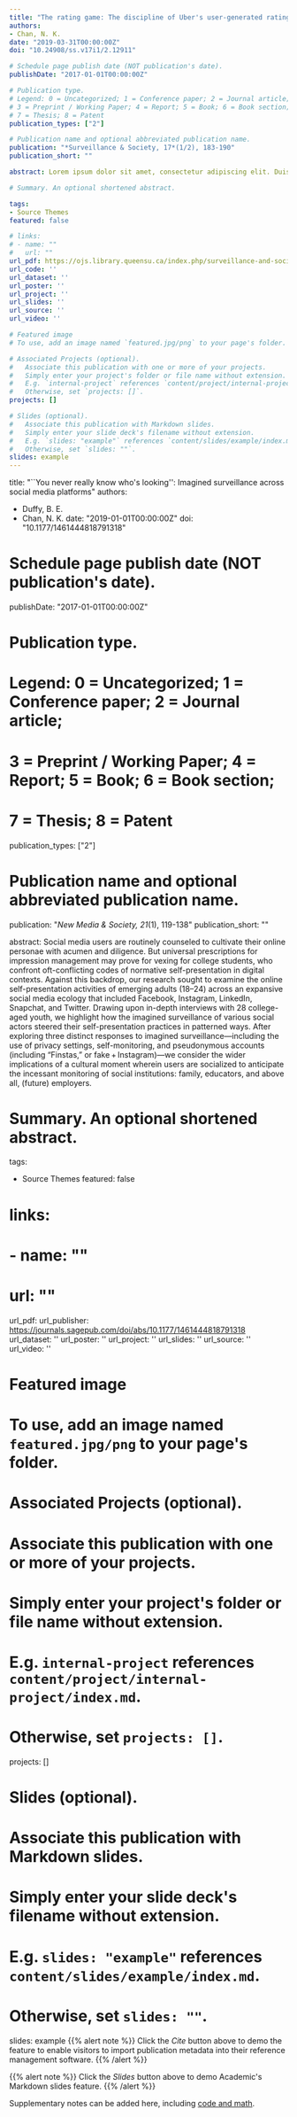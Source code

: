 ```yaml
---
title: "The rating game: The discipline of Uber's user-generated ratings"
authors:
- Chan, N. K.
date: "2019-03-31T00:00:00Z"
doi: "10.24908/ss.v17i1/2.12911"

# Schedule page publish date (NOT publication's date).
publishDate: "2017-01-01T00:00:00Z"

# Publication type.
# Legend: 0 = Uncategorized; 1 = Conference paper; 2 = Journal article;
# 3 = Preprint / Working Paper; 4 = Report; 5 = Book; 6 = Book section;
# 7 = Thesis; 8 = Patent
publication_types: ["2"]

# Publication name and optional abbreviated publication name.
publication: "*Surveillance & Society, 17*(1/2), 183-190"
publication_short: ""

abstract: Lorem ipsum dolor sit amet, consectetur adipiscing elit. Duis posuere tellus ac convallis placerat. Proin tincidunt magna sed ex sollicitudin condimentum. Sed ac faucibus dolor, scelerisque sollicitudin nisi. Cras purus urna, suscipit quis sapien eu, pulvinar tempor diam. Quisque risus orci, mollis id ante sit amet, gravida egestas nisl. Sed ac tempus magna. Proin in dui enim. Donec condimentum, sem id dapibus fringilla, tellus enim condimentum arcu, nec volutpat est felis vel metus. Vestibulum sit amet erat at nulla eleifend gravida.

# Summary. An optional shortened abstract.

tags:
- Source Themes
featured: false

# links:
# - name: ""
#   url: ""
url_pdf: https://ojs.library.queensu.ca/index.php/surveillance-and-society/article/view/12911/8493
url_code: ''
url_dataset: ''
url_poster: ''
url_project: ''
url_slides: ''
url_source: ''
url_video: ''

# Featured image
# To use, add an image named `featured.jpg/png` to your page's folder. 

# Associated Projects (optional).
#   Associate this publication with one or more of your projects.
#   Simply enter your project's folder or file name without extension.
#   E.g. `internal-project` references `content/project/internal-project/index.md`.
#   Otherwise, set `projects: []`.
projects: []

# Slides (optional).
#   Associate this publication with Markdown slides.
#   Simply enter your slide deck's filename without extension.
#   E.g. `slides: "example"` references `content/slides/example/index.md`.
#   Otherwise, set `slides: ""`.
slides: example
---
```


title: "``You never really know who's looking'': Imagined surveillance across social media platforms"
authors:
- Duffy, B. E.
- Chan, N. K.
date: "2019-01-01T00:00:00Z"
doi: "10.1177/1461444818791318"

# Schedule page publish date (NOT publication's date).
publishDate: "2017-01-01T00:00:00Z"

# Publication type.
# Legend: 0 = Uncategorized; 1 = Conference paper; 2 = Journal article;
# 3 = Preprint / Working Paper; 4 = Report; 5 = Book; 6 = Book section;
# 7 = Thesis; 8 = Patent
publication_types: ["2"]

# Publication name and optional abbreviated publication name.
publication: "*New Media & Society, 21*(1), 119-138"
publication_short: ""

abstract: Social media users are routinely counseled to cultivate their online personae with acumen and diligence. But universal prescriptions for impression management may prove for vexing for college students, who confront oft-conflicting codes of normative self-presentation in digital contexts. Against this backdrop, our research sought to examine the online self-presentation activities of emerging adults (18–24) across an expansive social media ecology that included Facebook, Instagram, LinkedIn, Snapchat, and Twitter. Drawing upon in-depth interviews with 28 college-aged youth, we highlight how the imagined surveillance of various social actors steered their self-presentation practices in patterned ways. After exploring three distinct responses to imagined surveillance—including the use of privacy settings, self-monitoring, and pseudonymous accounts (including “Finstas,” or fake + Instagram)—we consider the wider implications of a cultural moment wherein users are socialized to anticipate the incessant monitoring of social institutions: family, educators, and above all, (future) employers.

# Summary. An optional shortened abstract.

tags:
- Source Themes
featured: false

# links:
# - name: ""
#   url: ""
url_pdf: 
url_publisher: https://journals.sagepub.com/doi/abs/10.1177/1461444818791318
url_dataset: ''
url_poster: ''
url_project: ''
url_slides: ''
url_source: ''
url_video: ''

# Featured image
# To use, add an image named `featured.jpg/png` to your page's folder. 

# Associated Projects (optional).
#   Associate this publication with one or more of your projects.
#   Simply enter your project's folder or file name without extension.
#   E.g. `internal-project` references `content/project/internal-project/index.md`.
#   Otherwise, set `projects: []`.
projects: []

# Slides (optional).
#   Associate this publication with Markdown slides.
#   Simply enter your slide deck's filename without extension.
#   E.g. `slides: "example"` references `content/slides/example/index.md`.
#   Otherwise, set `slides: ""`.
slides: example
{{% alert note %}}
Click the *Cite* button above to demo the feature to enable visitors to import publication metadata into their reference management software.
{{% /alert %}}

{{% alert note %}}
Click the *Slides* button above to demo Academic's Markdown slides feature.
{{% /alert %}}

Supplementary notes can be added here, including [code and math](https://sourcethemes.com/academic/docs/writing-markdown-latex/).
